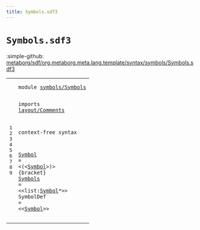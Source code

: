 ```yaml
---
title: Symbols.sdf3
---
```


# `Symbols.sdf3`

:simple-github: [metaborg/sdf/org.metaborg.meta.lang.template/syntax/symbols/Symbols.sdf3]

[metaborg/sdf/org.metaborg.meta.lang.template/syntax/symbols/Symbols.sdf3]: https://github.com/metaborg/sdf/blob/master/org.metaborg.meta.lang.template/syntax/symbols/Symbols.sdf3 "The source file on GitHub"

<div class="TemplateLang"><table class="highlighttable"><tbody><tr><td class="linenos"><div class="linenodiv"><pre><span></span>1
2
3
4
5
6
7
8
9
</pre></div></td>
<td class="code"><pre><code><span class="keyword">module</span> <a href="../Start-Symbols.sdf3#symbols/Symbols_52_67" id="symbols/Symbols_7_22" title="Referenced at ../Start-Symbols.sdf3 line 4">symbols/Symbols</a>

<span class="keyword">imports</span> <a href="../../layout/Comments.sdf3#layout/Comments_7_22" id="layout/Comments_32_47" title="Defined at ../../layout/Comments.sdf3 line 1">layout/Comments</a>
 
<span class="keyword">context-free syntax</span>

<a href="../../aliases/Aliases.sdf3#Symbol_469_475" id="Symbol_71_77" title="Referenced at ../../aliases/Aliases.sdf3 line 22; ../../kernel/Kernel.sdf3 line 50; ../../renaming/Renaming.sdf3 line 8; ../../restrictions/Restrictions.sdf3 line 20; line 9">Symbol</a> = &lt;<span class="cons_String">(</span>&lt;<a href="#Symbol_71_77" id="Symbol_83_89" title="Defined at  line 7">Symbol</a>&gt;<span class="cons_String">)</span>&gt; {<span class="keyword">bracket</span>}
<a href="../../kernel/Kernel.sdf3#Symbols_1553_1560" id="Symbols_103_110" title="Referenced at ../../kernel/Kernel.sdf3 line 50; ../../modules/Modules.sdf3 line 36; ../Start-Symbols.sdf3 line 18">Symbols</a> = &lt;&lt;<span id="list_115_119" title="Not referenced locally or via imports">list</span>:<a href="#Symbol_71_77" id="Symbol_120_126" title="Defined at  line 7">Symbol</a>*&gt;&gt;
<span id="SymbolDef_130_139" title="Not referenced locally or via imports">SymbolDef</span> = &lt;&lt;<a href="#Symbol_71_77" id="Symbol_144_150" title="Defined at  line 7">Symbol</a>&gt;&gt;
</code></pre></td></tr></tbody></table></div>